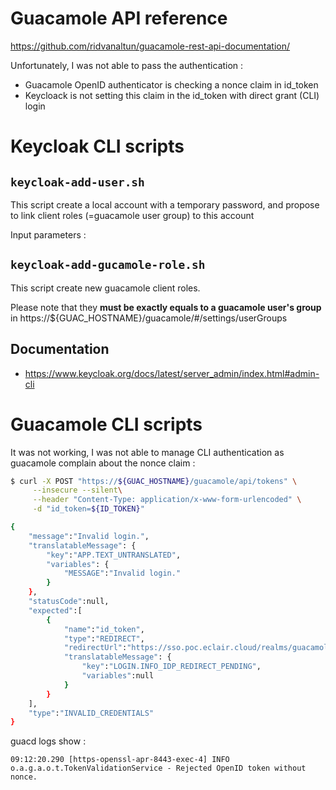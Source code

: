 # Guacamole API reference

<https://github.com/ridvanaltun/guacamole-rest-api-documentation/>

Unfortunately, I was not able to pass the authentication :

- Guacamole OpenID authenticator is checking a nonce claim in id_token
- Keycloack is not setting this claim in the id_token with direct grant (CLI) login

# Keycloak CLI scripts

## `keycloak-add-user.sh`

This script create a local account with a temporary password, and propose to link client roles (=guacamole user group) to this account

Input parameters : 

## `keycloak-add-gucamole-role.sh`

This script create new guacamole client roles.

Please note that they **must be exactly equals to a guacamole user's group** in https://${GUAC_HOSTNAME}/guacamole/#/settings/userGroups

## Documentation

- https://www.keycloak.org/docs/latest/server_admin/index.html#admin-cli


# Guacamole CLI scripts

It was not working, I was not able to manage CLI authentication as guacamole complain about the nonce claim :

```bash
$ curl -X POST "https://${GUAC_HOSTNAME}/guacamole/api/tokens" \
     --insecure --silent\
     --header "Content-Type: application/x-www-form-urlencoded" \
     -d "id_token=${ID_TOKEN}" 

{
    "message":"Invalid login.",
    "translatableMessage": {
        "key":"APP.TEXT_UNTRANSLATED",
        "variables": {
            "MESSAGE":"Invalid login."
        }
    },
    "statusCode":null,
    "expected":[
        {
            "name":"id_token",
            "type":"REDIRECT",
            "redirectUrl":"https://sso.poc.eclair.cloud/realms/guacamole/protocol/openid-connect/auth?scope=openid+email+profile&response_type=id_token&client_id=guacamole&redirect_uri=https%3A%2F%2Fguacamole.poc.eclair.cloud%2Fguacamole&nonce=mlggr781ndofggpolfo010gma8",
            "translatableMessage": {
                "key":"LOGIN.INFO_IDP_REDIRECT_PENDING",
                "variables":null
            }
        }
    ],
    "type":"INVALID_CREDENTIALS"
}
```

guacd logs show : 

```text
09:12:20.290 [https-openssl-apr-8443-exec-4] INFO  o.a.g.a.o.t.TokenValidationService - Rejected OpenID token without nonce.
```